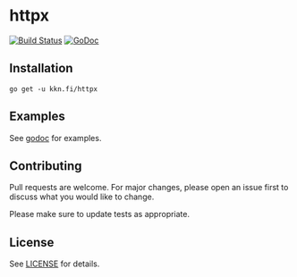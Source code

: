 # httpx

[![Build Status](https://travis-ci.org/kare/httpx.svg?branch=master)](https://travis-ci.org/kare/httpx)
[![GoDoc](https://godoc.org/kkn.fi/httpx?status.svg)](https://godoc.org/kkn.fi/httpx)

## Installation
    go get -u kkn.fi/httpx

## Examples
See [godoc](https://godoc.org/kkn.fi/httpx) for examples.

## Contributing
Pull requests are welcome. For major changes, please open an issue first
to discuss what you would like to change.

Please make sure to update tests as appropriate.

## License

See [LICENSE](LICENSE) for details.
